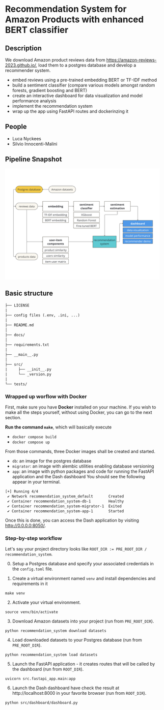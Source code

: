 # Recommendation System for Amazon Products with enhanced BERT classifier

## Description
We download Amazon product reviews data from https://amazon-reviews-2023.github.io/, load them to a postgres database and develop a recommender system.
- embed reviews using a pre-trained embedding BERT or TF-IDF method
- build a sentiment classifier (compare various models amongst random forests, gradient boosting and BERT)
- create an interactive dashboard for data visualization and model performance analysis
- implement the recommendation system
- wrap up the app using FastAPI routes and dockerinzing it

## People
- Luca Nyckees
- Silvio Innocenti-Malini

## Pipeline Snapshot
<img src="https://github.com/LucaNyckees/recommendation_system/blob/main/images/rs_pipeline.png?raw=true" width="700">


## Basic structure
```
├── LICENSE
|
├── config files (.env, .ini, ...)
|
├── README.md
│
├── docs/               
│
├── requirements.txt  
|
├── __main__.py
│
├── src/                
|     ├── __init__.py
|     └── _version.py
|
└── tests/
```

### Wrapped up worflow with Docker
First, make sure you have **Docker** installed on your machine. If you wish to make all the steps yourself, without using Docker, you can go to the next section.

**Run the command `make`**, which will basically execute
- `docker compose build`
- `docker compose up`

From those commands, three Docker images shall be created and started.
- `db`: an image for the postgres database
- `migrator`: an image with alembic utilities enabling database versioning
- `app`: an image with python packages and code for running the FastAPI application and the Dash dashboard
You should see the following appear in your terminal.
```
[+] Running 4/4
 ✔ Network recommendation_system_default       Created                                                                                                                   
 ✔ Container recommendation_system-db-1        Healthy                                                                                                                    
 ✔ Container recommendation_system-migrator-1  Exited                                                                                                                    
 ✔ Container recommendation_system-app-1       Started
```
Once this is done, you can access the Dash application by visiting http://0.0.0.0:8050/.

### Step-by-step workflow

Let's say your project directory looks like `ROOT_DIR := PRE_ROOT_DIR / recommendation_system`.

0. Setup a Postgres database and specify your associated credentials in the `config.toml` file.

1. Create a virtual environment named `venv` and install dependencies and requirements in it
```
make venv
```
2. Activate your virtual environment.
```
source venv/bin/activate
```
3. Download Amazon datasets into your project (run from `PRE_ROOT_DIR`).
```
python recommendation_system download datasets
```
4. Load downloaded datasets to your Postgres database (run from `PRE_ROOT_DIR`).
```
python recommendation_system load datasets
```
5. Launch the FastAPI application - it creates routes that will be called by the dashboard (run from `ROOT_DIR`).
```
uvicorn src.fastapi_app.main:app
```
6. Launch the Dash dashboard have check the result at http://localhost:8000 in your favorite browser (run from `ROOT_DIR`).
```
python src/dashboard/dashboard.py
```
